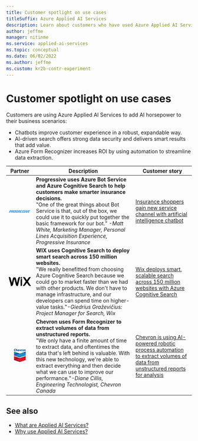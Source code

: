 ```yaml
---
title: Customer spotlight on use cases
titleSuffix: Azure Applied AI Services
description: Learn about customers who have used Azure Applied AI Services. See use cases that improve customer experience, streamline processes, and protect data.
author: jeffme
manager: nitinme
ms.service: applied-ai-services
ms.topic: conceptual
ms.date: 06/02/2022
ms.author: jeffme
ms.custom: kr2b-contr-experiment
---
```


# Customer spotlight on use cases  

Customers are using Azure Applied AI Services to add AI horsepower to their business scenarios:

- Chatbots improve customer experience in a robust, expandable way.
- AI-driven search offers strong data security and delivers smart results that add value.
- Azure Form Recognizer increases ROI by using automation to streamline data extraction.

| Partner | Description | Customer story |
|---------|-------------|----------------------|
| <center>![Logo of Progressive Insurance, which consists of the word progressive in a slanted font in blue, capital letters.](./media/logo-progressive-02.png) | **Progressive uses Azure Bot Service and Azure Cognitive Search to help customers make smarter insurance decisions.** <br>"One of the great things about Bot Service is that, out of the box, we could use it to quickly put together the basic framework for our bot." *-Matt White, Marketing Manager, Personal Lines Acquisition Experience, Progressive Insurance*  | [Insurance shoppers gain new service channel with artificial intelligence chatbot](https://customers.microsoft.com/story/789698-progressive-insurance-cognitive-services-insurance) |
| <center>![Logo of Wix, which consists of the name Wix in a dary-gray font in lowercase letters.](./media/wix-logo-01.png) | **WIX uses Cognitive Search to deploy smart search across 150 million websites.** <br> "We really benefitted from choosing Azure Cognitive Search because we could go to market faster than we had with other products. We don't have to manage infrastructure, and our developers can spend time on higher-value tasks."*-Giedrius Graževičius: Project Manager for Search, Wix* | [Wix deploys smart, scalable search across 150 million websites with Azure Cognitive Search](https://customers.microsoft.com/story/764974-wix-partner-professional-services-azure-cognitive-search) |
| <center>![Logo of Chevron. The name Chevron appears above two vertically stacked chevrons that point downward. The top one is blue, and the lower one is red.](./media/chevron-01.png) | **Chevron uses Form Recognizer to extract volumes of data from unstructured reports.**<br>"We only have a finite amount of time to extract data, and oftentimes the data that's left behind is valuable. With this new technology, we're able to extract everything and then decide what we can use to improve our performance."*-Diane Cillis, Engineering Technologist, Chevron Canada* | [Chevron is using AI-powered robotic process automation to extract volumes of data from unstructured reports for analysis](https://customers.microsoft.com/story/chevron-mining-oil-gas-azure-cognitive-services) |

## See also

- [What are Applied AI Services?](what-are-applied-ai-services.md)
- [Why use Applied AI Services?](why-applied-ai-services.md)
  
​​